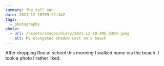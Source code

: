 ```yaml
---
summary: The tall man
date: 2021-12-10T09:22:34Z
tags:
  - photography
photo:
  - url: /assets/images/diary/2021-12-10-IMG_5300.jpeg
    alt: My elongated shadow cast on a beach
---
```

After dropping Roo at school this morning I walked home via the beach. I took a photo I rather liked.